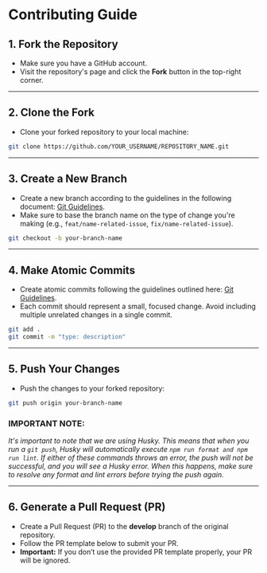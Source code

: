 # Contributing Guide

## 1. Fork the Repository

- Make sure you have a GitHub account.
- Visit the repository's page and click the **Fork** button in the top-right corner.

---

## 2. Clone the Fork

- Clone your forked repository to your local machine:

```bash
git clone https://github.com/YOUR_USERNAME/REPOSITORY_NAME.git
```

---

## 3. Create a New Branch

- Create a new branch according to the guidelines in the following document: [Git Guidelines](https://github.com/Tico4Chain-Coders/POC-Trustless-Work/blob/main/GIT_GUIDELINE.md).
- Make sure to base the branch name on the type of change you're making (e.g., `feat/name-related-issue`, `fix/name-related-issue`).

```bash
git checkout -b your-branch-name
```

---

## 4. Make Atomic Commits

- Create atomic commits following the guidelines outlined here: [Git Guidelines](https://github.com/Tico4Chain-Coders/POC-Trustless-Work/blob/main/GIT_GUIDELINE.md).
- Each commit should represent a small, focused change. Avoid including multiple unrelated changes in a single commit.

```bash
git add .
git commit -m "type: description"
```

---

## 5. Push Your Changes

- Push the changes to your forked repository:

```bash
git push origin your-branch-name
```

### IMPORTANT NOTE:

_It's important to note that we are using Husky. This means that when you run a `git push`, Husky will automatically execute `npm run format and npm run lint`. If either of these commands throws an error, the push will not be successful, and you will see a Husky error. When this happens, make sure to resolve any format and lint errors before trying the push again._

---

## 6. Generate a Pull Request (PR)

- Create a Pull Request (PR) to the **develop** branch of the original repository.
- Follow the PR template below to submit your PR.
- **Important:** If you don’t use the provided PR template properly, your PR will be ignored.
